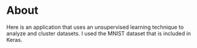# About
Here is an application that uses an unsupervised learning technique to analyze and cluster datasets. I used the MNIST dataset that is included in Keras.
